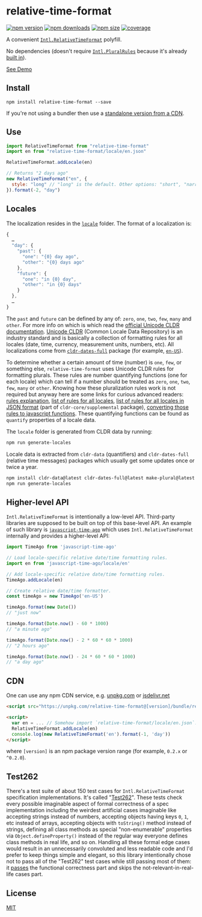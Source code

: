 # relative-time-format

[![npm version](https://img.shields.io/npm/v/relative-time-format.svg?style=flat-square)](https://www.npmjs.com/package/relative-time-format)
[![npm downloads](https://img.shields.io/npm/dm/relative-time-format.svg?style=flat-square)](https://www.npmjs.com/package/relative-time-format)
[![npm size](https://img.shields.io/bundlephobia/minzip/relative-time-format.svg?label=size)](https://www.npmjs.com/package/relative-time-format)
[![coverage](https://img.shields.io/coveralls/catamphetamine/relative-time-format/master.svg?style=flat-square)](https://coveralls.io/r/catamphetamine/relative-time-format?branch=master)

A convenient [`Intl.RelativeTimeFormat`](https://developer.mozilla.org/en-US/docs/Web/JavaScript/Reference/Global_Objects/RelativeTimeFormat) polyfill.

No dependencies (doesn't require [`Intl.PluralRules`](https://developer.mozilla.org/en-US/docs/Web/JavaScript/Reference/Global_Objects/PluralRules) because it's already [built in](https://github.com/catamphetamine/relative-time-format/blob/master/source/PluralRuleFunctions.js)).

[See Demo](https://catamphetamine.github.io/relative-time-format/)

## Install

```
npm install relative-time-format --save
```

If you're not using a bundler then use a [standalone version from a CDN](#cdn).

## Use

```js
import RelativeTimeFormat from "relative-time-format"
import en from "relative-time-format/locale/en.json"

RelativeTimeFormat.addLocale(en)

// Returns "2 days ago"
new RelativeTimeFormat("en", {
  style: "long" // "long" is the default. Other options: "short", "narrow".
}).format(-2, "day")
```

## Locales

The localization resides in the [`locale`](https://github.com/catamphetamine/relative-time-format/tree/master/locale) folder. The format of a localization is:

```js
{
  …
  "day": {
    "past": {
      "one": "{0} day ago",
      "other": "{0} days ago"
    },
    "future": {
      "one": "in {0} day",
      "other": "in {0} days"
    }
  },
  …
}
```

The `past` and `future` can be defined by any of: `zero`, `one`, `two`, `few`, `many` and `other`. For more info on which is which read the [official Unicode CLDR documentation](http://cldr.unicode.org/index/cldr-spec/plural-rules). [Unicode CLDR](http://cldr.unicode.org/) (Common Locale Data Repository) is an industry standard and is basically a collection of formatting rules for all locales (date, time, currency, measurement units, numbers, etc). All localizations come from [`cldr-dates-full`](https://github.com/unicode-cldr/cldr-dates-full) package (for example, [`en-US`](https://github.com/unicode-cldr/cldr-dates-full/blob/master/main/en-US-POSIX/dateFields.json)).

To determine whether a certain amount of time (number) is `one`, `few`, or something else, `relative-time-format` uses Unicode CLDR rules for formatting plurals. These rules are number quantifying functions (one for each locale) which can tell if a number should be treated as `zero`, `one`, `two`, `few`, `many` or `other`. Knowing how these pluralization rules work is not required but anyway here are some links for curious advanced readers: [rules explanation](http://cldr.unicode.org/index/cldr-spec/plural-rules), [list of rules for all locales](http://www.unicode.org/cldr/charts/latest/supplemental/language_plural_rules.html), [list of rules for all locales in JSON format](https://github.com/unicode-cldr/cldr-core/blob/master/supplemental/plurals.json) (part of `cldr-core/supplemental` package), [converting those rules to javascript functions](https://github.com/eemeli/make-plural). These quantifying functions can be found as `quantify` properties of a locale data.

The `locale` folder is generated from CLDR data by running:

```sh
npm run generate-locales
```

Locale data is extracted from `cldr-data` (quantifiers) and `cldr-dates-full` (relative time messages) packages which usually get some updates once or twice a year.

```sh
npm install cldr-data@latest cldr-dates-full@latest make-plural@latest --save-dev
npm run generate-locales
```

## Higher-level API

`Intl.RelativeTimeFormat` is intentionally a low-level API. Third-party libraries are supposed to be built on top of this base-level API. An example of such library is [`javascript-time-ago`](https://github.com/catamphetamine/javascript-time-ago/) which uses `Intl.RelativeTimeFormat` internally and provides a higher-level API:

```js
import TimeAgo from 'javascript-time-ago'

// Load locale-specific relative date/time formatting rules.
import en from 'javascript-time-ago/locale/en'

// Add locale-specific relative date/time formatting rules.
TimeAgo.addLocale(en)

// Create relative date/time formatter.
const timeAgo = new TimeAgo('en-US')

timeAgo.format(new Date())
// "just now"

timeAgo.format(Date.now() - 60 * 1000)
// "a minute ago"

timeAgo.format(Date.now() - 2 * 60 * 60 * 1000)
// "2 hours ago"

timeAgo.format(Date.now() - 24 * 60 * 60 * 1000)
// "a day ago"
```

## CDN

One can use any npm CDN service, e.g. [unpkg.com](https://unpkg.com) or [jsdelivr.net](https://jsdelivr.net)

```html
<script src="https://unpkg.com/relative-time-format@[version]/bundle/relative-time-format.js"></script>

<script>
  var en = ... // Somehow import `relative-time-format/locale/en.json`.
  RelativeTimeFormat.addLocale(en)
  console.log(new RelativeTimeFormat('en').format(-1, 'day'))
</script>
```

where `[version]` is an npm package version range (for example, `0.2.x` or `^0.2.0`).

## Test262

There's a test suite of about 150 test cases for `Intl.RelativeTimeFormat` specification implementations. It's called "[Test262](https://github.com/tc39/test262/blob/master/test/intl402/RelativeTimeFormat/)". These tests check every possible imaginable aspect of formal correctness of a spec implementation including the weirdest artificial cases imaginable like accepting strings instead of numbers, accepting objects having keys `0`, `1`, etc instead of arrays, accepting objects with `toString()` method instead of strings, defining all class methods as special "non-enumerable" properties via `Object.defineProperty()` instead of the regular way everyone defines class methods in real life, and so on. Handling all these formal edge cases would result in an unnecessarily convoluted and less readable code and I'd prefer to keep things simple and elegant, so this library intentionally chose not to pass all of the "Test262" test cases while still passing most of them: it [passes](https://github.com/catamphetamine/Intl.RelativeTimeFormat-test262) the functional correctness part and skips the not-relevant-in-real-life cases part.

<!--
## Contributing

After cloning this repo, ensure dependencies are installed by running:

```sh
npm install
```

This module is written in ES6 and uses [Babel](http://babeljs.io/) for ES5
transpilation. Widely consumable JavaScript can be produced by running:

```sh
npm run build
```

Once `npm run build` has run, you may `import` or `require()` directly from
node.

After developing, the full test suite can be evaluated by running:

```sh
npm test
```

When you're ready to test your new functionality on a real project, you can run

```sh
npm pack
```

It will `build`, `test` and then create a `.tgz` archive which you can then install in your project folder

```sh
npm install [package-name]-[version].tar.gz
```
-->

## License

[MIT](LICENSE)
